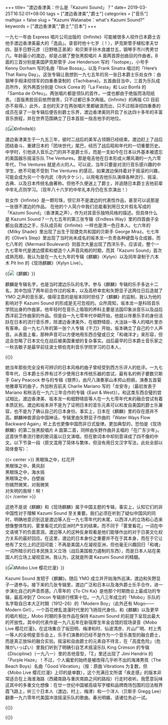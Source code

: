 +++
title= "渡边香津美：什么是「Kazumi Sound」？"
date= 2019-03-25T16:52:01+08:00
tags = ["渡边香津美","爵士"]
categories = ["音乐"]
mathjax = false
slug = "Kazumi Watanabe：what's Kazumi Sound?"
keywords = ["渡边香津美","爵士","日本"]
+++

一九七一年由 Express ‎唱片公司出版的《Infinite》可能被很多人视作日本爵士吉他手渡边香津美最大的「逸品」。录音时他十七岁（！），萨克斯管手植松孝夫廿四，鼓手日野元彦（日野皓正弟弟）和贝斯手铃木良雄廿五，钢琴手市川秀男廿六。年龄最小的渡边，却是占据了整张黑胶唱片 A 面两首原创曲目的作曲者。B 面的三首分别是美国萨克斯管手 Joe Henderson 写的「Isotope」，小号手 Kenny Dorham 写的名曲「Blue Bossa」，以及 Frank Sinatra 唱过的「Here’s That Rainy Day」。这张专辑让我想到一九七五年的另一张日本爵士乐处女作：由钢琴手相泽彻领军的四重奏录制的《Tachibana》。五首曲目当中，三首为乐队成员所作，另外两首分别是 Chick Corea 的「La Fiesta」和 Luiz Bonfá 的「Samba de Orfeu」。两张唱片都是领队的首作，一度也都由于绝版而洛阳纸贵。（首版黑胶目前依然很贵，只不过都已多次再版。《Infinite》的再版 CD 目前亦不易得。）此外，主创的天才在两张唱片里都破浪而出，只不过相泽彻四重奏的成员在录了一张专辑后便告别爵士乐界，渡边香津美则开启了长达四十多年的丰富音乐旅程，并在世界范围确立了日本首屈一指吉他手的地位。

{{<img src="https://ian2.oss-cn-hangzhou.aliyuncs.com/clt6/20190325165544.png" alt="《Infinite》">}}

渡边香津美生于一九五三年，彼时二战后的美军占领期已经结束。渡边赶上了战后团结奋斗、重建日本的「团块世代」尾巴，经历了战后昭和年代的一切重要历史。中学时，引他进入音乐之门的并不是爵士乐，而是一支如今在日本以外基本被遗忘的美国器乐摇滚乐队 The Ventures。那是电吉他在日本形成火爆风潮的一九六零年代，The Ventures 就是点火的人。可以说，当年只要是对流行音乐感兴趣的中学生，绝不可能不受到 The Ventures 的感召。如果渡边保持着对于摇滚的兴趣，可能会成为另一个寺内武（寺内タケシ），以用电吉他乐队演绎各种流行、摇滚、古典、以及日本传统名曲著称。但他不久便迷上了爵士，并追随日本爵士吉他前辈中牟礼贞则学习。（现年八十六岁的中牟礼本月仍在东京演出！）

处女作《Infinite》是一颗珍珠，但它并不是渡边的代表性作品，甚至可以说那是一张很不渡边的作品。 在他的个人简介中我们总能看到用日文片假名写成的「Kazumi Sound」（香津美之声），作为对其音乐独特风格的描述。但具体什么是 Kazumi Sound？一九七五年的第三张专辑《Endless Way》里的四首曲子全都出自渡边之手，乐队成员和《Infinite》一样也是清一色日本人。七六年的《Milky Shade》里出现了出生于现捷克共和国的贝斯手 George Mraz。七七年的《Olive’s Step》里出现了当时尚未成名的坂本龙一负责各种键盘与合成器，而七八年的《Mermaid Boulevard》则首次大量出现了西洋乐手。应该说，整个一九七零年代是渡边摸索和塑造个人声音风格的时期，而其「Kazumi Sound」首次成熟亮相，我认为是在一九七九年的专辑《麒麟》（Kylyn）以及同年录制于六本木 Pit Inn 的《现场麒麟》（Kylyn Live）。

{{<img src="https://ian2.oss-cn-hangzhou.aliyuncs.com/clt6/20190325165559.png" alt="《麒麟》">}}

麒麟是专辑名字，也是当时渡边乐队的名字。参与《麒麟》专辑的乐手多达十二名，其中包括了两年前合作过的坂本，以及高桥幸宏和矢野显子这两位日后造就了 YMO 之声的音乐家。值得注意的是坂本同时担任了《麒麟》的监制，我认为他的影响对于 Kazumi Sound 的形成是无可忽视的。众所周知，坂本龙一是科班音乐学院出身的作曲家。他年轻时在音乐上吸取的养料主要是法国印象派音乐以及战后西洋前卫作曲家的作品。但是自一九七零年代中期开始，他就以伴奏乐手的身份活跃在日本的流行音乐界，除渡边香津美外，在细野晴臣、大泷詠一等人的唱片里亦有客串。自一九七八年的第一张个人专辑《千刀》开始，坂本确立了自己的个人声音。从表面上看，那种声音可以方便地用东西合璧或日文「和魂洋才」来形容，但这会忽略了日本文化在战后被美国重塑的复杂事实。战后最早的日本爵士音乐家之一秋吉敏子是最早前往波士顿伯克利音乐学院学习的日本人，

{{<img src="https://ian2.oss-cn-hangzhou.aliyuncs.com/clt6/20190325165851.png" alt="">}}

她当年那些完全没有可辨识的日本风格的曲子曾经受到西方乐评人的批评。一九七零年代，日本爵士乐界有过不少使用日本传统乐器的尝试，最有名的例子要数贝斯手 Gary Peacock 参与的专辑《银界》，由尺八演奏家山本邦山担纲，演奏五首菊地雅章写的曲子，外加秋吉前夫 Charlie Mariano 写的「龙安寺」（最初发表于 Mariano 和秋吉在一九六三年合作的专辑《East & West》）。和这类东西合璧的尝试相比，渡边香津美、坂本龙一和细野晴臣等人在一九七零年代末的融合尝试有着本质区别。渡边和坂本并不是为了证明日本的音乐元素可以和发自美国的爵士乐兼容，也不是为了确认自己的日本身份。事实上，日本在《麒麟》里的存在感并不高。麒麟神兽源自中国神话，专辑里由矢野显子作曲的「Water Ways Flow Backward Again」听上去也更像中国而非日式旋律。更加典型的，恐怕是《现场麒麟》的第二张黑胶唱片 A 面第二首，同样由矢野作曲并主唱的「在广东少年」。这首快节奏流行歌的歌词虽以日文演唱，但在歌词本中却刻意译成了四不像的中文。以下节录一段（原文混用了简体与繁体，但没有用日文汉字写法，此处全部以简体誊写）：

{{< center >}}
黑眼珠之中，红花开<br>
黑眼珠之中，黄风刮<br>
黑眼珠之中，海水摇<br>
黑眼珠之中，白壁崩<br>
你嫣然微笑，对我微笑<br>
对失明的我呀！啊！<br>
{{< /center >}}

这绝不是说《麒麟》和《现场麒麟》属于中国主题的专辑，事实上，认知它们的非中国性对于理解 Kazumi Sound 至关重要。我们必须在听到了疑似中国风的同时，明确地意识到这是渡边等人在一九七零年代的末尾，以西洋人的立场和心态来想像整体性的、雾里看花式的亚洲时产生的结果。而不同于「雾里看花」一词在中文语境下的负面意涵，渡边等人的这种反身观看是他们能够作出的对于日美文化权力关系的最好回应。在这里，渡边的日本身份之重要并不在于其本身，而在于它让他有了文化上的迂回可能：不再是美国人在凝视亚洲，但也毫无兴趣回归「和魂」一词所暗示的日本民族主义立场（战后美国极力遏制的东西），而是日本人站在美国人的立场上凝视亚洲。我认为，这就是所谓 Kazumi Sound 的精髓。

{{<img src="https://ian2.oss-cn-hangzhou.aliyuncs.com/clt6/20190325165626.png" alt="《Mobo Live 樱花烂漫》">}}

Kazumi Sound 发轫于《麒麟》。随后 YMO 成立并开始海外巡演，渡边和矢野显子一道参与。接下来的几张专辑里，渡边广泛和日本以及海外爵士乐手合作，进一步演化自己的声音质感。八零年的《To Chi Ka》是他那个时期商业上最成功的专辑，最高冲到了 Oricon 专辑排行榜第十位。一九八三年成立的「Mobo」乐队的名字取自日本大正时期（1912–26）的「Modern Boy」（此外还有 Mogo——Modern Girl），一个百花缭乱浪漫时代里的飞扬现代身份。和《麒麟》以及更早的唱片相比，Mobo 时期的多张作品在保持 Kazumi Sound 的前提下呈现出最大的开放性。其中的代表作是一九八五年在新宿厚生年金会馆的现场录音《Mobo Live 樱花烂漫》。在这场集合了坂田明、梅津和时、仙波清彦、片山广明、村上秀一等人的全明星音乐会上，乐手们演奏的已经不是作为一个音乐类型的融合爵士，而是真正放纵的融合实验。摇滚和自由爵士的元素自不待言，在「高度危险」（危険がいっぱい）里我们听到了明确引自艺术摇滚乐队 King Crimson 的专辑《Discipline》（一九八一）里的吉他音型，「Σ」里还出现了 Jimi Hendrix 的「Purple Haze」！不过，个人偏爱的始终是被改得几乎听不出的海滩男孩（The Beach Boys）名曲「Good Vibration」（按：原曲 Vibrations 为复数，但《Mobo Live 樱花烂漫》上印的是单数），这个充满日文所谓「疾走感」的版本非常适合在上海淮海路（西藏南路与重庆南路之间的路段）行走时收听。我愿意玩味这其中的多重文化想像：在廿一世纪中国被高级写字楼和品牌商场包围的旧法租界霞飞路上，听三个日本人（渡边、村上、梅津）和一个洋人（贝斯手 Gregg Lee）翻奏一九六零年代美国冲浪摇滚乐队的歌曲。春光明媚，请诸位务必一试。

{{<img src="https://ian2.oss-cn-hangzhou.aliyuncs.com/clt6/20190325165823.png" alt="">}}

{{<img src="https://ian2.oss-cn-hangzhou.aliyuncs.com/2019-03-06-142122.jpg" alt="">}}


